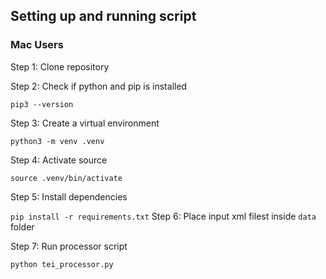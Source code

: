 ## Setting up and running script
### Mac Users

Step 1: Clone repository

Step 2: Check if python and pip is installed

```pip3 --version```

Step 3: Create a virtual environment 

```python3 -m venv .venv```

Step 4: Activate source

```source .venv/bin/activate``` 

Step 5: Install dependencies

```pip install -r requirements.txt```
Step 6: Place input xml filest inside `data` folder

Step 7: Run processor script

```python tei_processor.py```